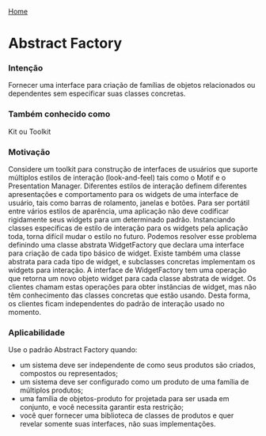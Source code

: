 [Home][pghome]

# Abstract Factory

### Intenção
Fornecer uma interface para criação de famílias de objetos relacionados ou dependentes sem especificar suas classes concretas.

### Também conhecido como
Kit ou Toolkit

### Motivação
Considere um toolkit para construção de interfaces de usuários que suporte múltiplos estilos de interação (look-and-feel) tais como o Motif e o Presentation Manager. Diferentes estilos de interação definem diferentes apresentações e comportamento para os widgets de uma interface de usuário, tais como barras de rolamento, janelas e botões. Para ser portátil entre vários estilos de aparência, uma aplicação não deve codificar rigidamente seus widgets para um determinado padrão. Instanciando classes específicas de estilo de interação para os widgets pela aplicação toda, torna difícil mudar o estilo no futuro. Podemos resolver esse problema definindo uma classe abstrata WidgetFactory que declara uma interface para criação de cada tipo básico de widget. Existe também uma classe abstrata para cada tipo de widget, e subclasses concretas implementam os widgets para interação. A interface de WidgetFactory tem uma operação que retorna um novo objeto widget para cada classe abstrata de widget. Os clientes chamam estas operações para obter instâncias de widget, mas não têm conhecimento das classes concretas que estão usando. Desta forma, os clientes ficam independentes do padrão de interação usado no momento.

### Aplicabilidade
Use o padrão Abstract Factory quando:
- um sistema deve ser independente de como seus produtos são criados, compostos ou representados; 
- um sistema deve ser configurado como um produto de uma família de múltiplos produtos; 
- uma família de objetos-produto for projetada para ser usada em conjunto, e você necessita garantir esta restrição; 
- você quer fornecer uma biblioteca de classes de produtos e quer revelar somente suas interfaces, não suas implementações.


[pghome]:<https://github.com/andreclaroribeiro/PadroesProjeto/README.md>
